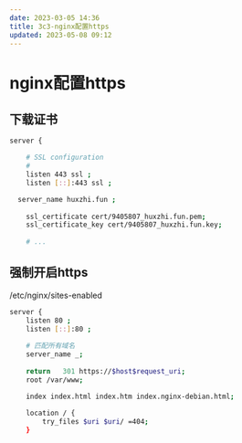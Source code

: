 ```yaml
---
date: 2023-03-05 14:36
title: 3c3-nginx配置https
updated: 2023-05-08 09:12
---
```


# nginx配置https

## 下载证书

```sh
server {

	# SSL configuration
	#
	listen 443 ssl ;
	listen [::]:443 ssl ;

  server_name huxzhi.fun ;
    
    ssl_certificate cert/9405807_huxzhi.fun.pem;
    ssl_certificate_key cert/9405807_huxzhi.fun.key;
    
    # ...

```

## 强制开启https

/etc/nginx/sites-enabled
```sh
server {
	listen 80 ;
	listen [::]:80 ;
    
    # 匹配所有域名
	server_name _;
	
	return   301 https://$host$request_uri;
	root /var/www;

	index index.html index.htm index.nginx-debian.html;
	
	location / {
		try_files $uri $uri/ =404;
	}

```